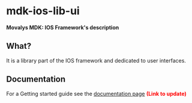 # mdk-ios-lib-ui
**Movalys MDK: IOS Framework's description**

## What?

It is a library part of the IOS framework and dedicated to user interfaces.

## Documentation

For a Getting started guide see the [documentation page] <b><font color='red' >(Link to update)</font></b>

[documentation page]:http://movalys.org
